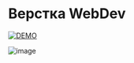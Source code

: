 # Верстка WebDev

[![DEMO](https://img.shields.io/badge/-DEMO-maroon?style=for-the-badge)](https://tsakunova.github.io/webdev/)


![image](https://user-images.githubusercontent.com/55032592/93722069-ca8e1300-fb9c-11ea-927a-b8e9cf42ad33.png)
